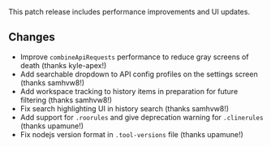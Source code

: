 
This patch release includes performance improvements and UI updates.

## Changes

*   Improve `combineApiRequests` performance to reduce gray screens of death (thanks kyle-apex!)
*   Add searchable dropdown to API config profiles on the settings screen (thanks samhvw8!)
*   Add workspace tracking to history items in preparation for future filtering (thanks samhvw8!)
*   Fix search highlighting UI in history search (thanks samhvw8!)
*   Add support for `.roorules` and give deprecation warning for `.clinerules` (thanks upamune!)
*   Fix nodejs version format in `.tool-versions` file (thanks upamune!)